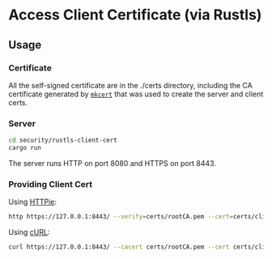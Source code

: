 # Access Client Certificate (via Rustls)

## Usage

### Certificate

All the self-signed certificate are in the ./certs directory, including the CA certificate
generated by [`mkcert`] that was used to create the server and client certs.

### Server

```sh
cd security/rustls-client-cert
cargo run
```

The server runs HTTP on port 8080 and HTTPS on port 8443.

### Providing Client Cert

Using [HTTPie]:
```sh
http https://127.0.0.1:8443/ --verify=certs/rootCA.pem --cert=certs/client-cert.pem --cert-key=certs/client-key.pem
```

Using [cURL]:
```sh
curl https://127.0.0.1:8443/ --cacert certs/rootCA.pem --cert certs/client-cert.pem --key certs/client-key.pem
```

[`mkcert`]: https://github.com/FiloSottile/mkcert
[cURL]: https://curl.haxx.se/
[HTTPie]: https://httpie.org/
